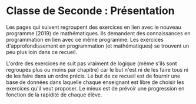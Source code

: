 # Classe de Seconde : Présentation

Les pages qui suivent regroupent des exercices en lien avec le nouveau programme (2019) de mathématiques.
Ils demandent des connaissances en programmation en lien avec ce même programme. Les exercices d'approfondissement en programmation (et mathématiques) se trouvent un peu plus loin dans ce recueil.

L'ordre des exercices ne suit pas vraiment de logique (même s'ils sont regroupés plus ou moins par chapitre) car le but n'est ni de les faire tous ni de les faire dans un ordre précis. Le but de ce recueil est de fournir une base de données dans laquelle chaque enseignant est libre de choisir les exercices qu'il veut proposer. Le mieux est de prévoir une progression en fonction de la rapidité de chaque élève.
